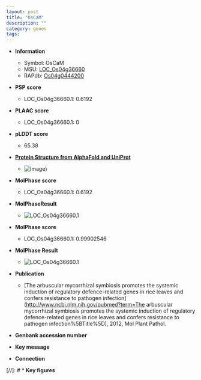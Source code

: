 ```yaml
---
layout: post
title: "OsCaM"
description: ""
category: genes
tags: 
---
```


* **Information**  
    + Symbol: OsCaM  
    + MSU: [LOC_Os04g36660](http://rice.plantbiology.msu.edu/cgi-bin/ORF_infopage.cgi?orf=LOC_Os04g36660)  
    + RAPdb: [Os04g0444200](http://rapdb.dna.affrc.go.jp/viewer/gbrowse_details/irgsp1?name=Os04g0444200)  

* **PSP score**  
    + LOC_Os04g36660.1: 0.6192 

* **PLAAC score**  
    + LOC_Os04g36660.1: 0 

* **pLDDT score**
    + 65.38

* **[Protein Structure from AlphaFold and UniProt](https://www.uniprot.org/uniprotkb/Q7XRM0/entry#structure)**
    + ![image](https://ricepsp.github.io/images/Q7/AF-Q7XRM0-F1.png))

* **MolPhase score**
    + LOC_Os04g36660.1: 0.6192

* **MolPhaseResult**
    + ![LOC_Os04g36660.1](https://ricepsp.github.io/pictures/LOC_Os04g/LOC_Os04g36660.1.png)

* **MolPhase score**
    + LOC_Os04g36660.1: 0.99902546

* **MolPhase Result**
    + ![LOC_Os04g36660.1](https://304243504.github.io/Pictures/LOC_Os04g/LOC_Os04g36660.1.png)

* **Publication**  
    + [The arbuscular mycorrhizal symbiosis promotes the systemic induction of regulatory defence-related genes in rice leaves and confers resistance to pathogen infection](http://www.ncbi.nlm.nih.gov/pubmed?term=The arbuscular mycorrhizal symbiosis promotes the systemic induction of regulatory defence-related genes in rice leaves and confers resistance to pathogen infection%5BTitle%5D), 2012, Mol Plant Pathol.

* **Genbank accession number**  

* **Key message**  

* **Connection**  

[//]: # * **Key figures**  


